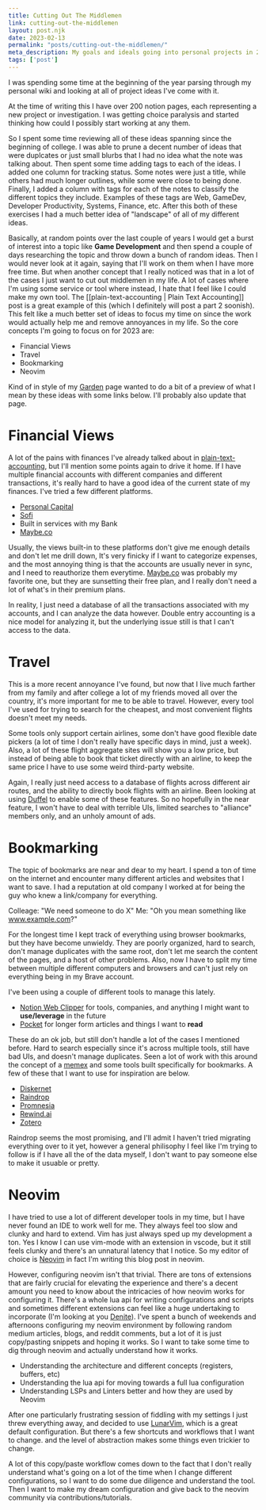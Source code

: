 ```yaml
--- 
title: Cutting Out The Middlemen
link: cutting-out-the-middlemen
layout: post.njk 
date: 2023-02-13
permalink: "posts/cutting-out-the-middlemen/"
meta_description: My goals and ideals going into personal projects in 2023 
tags: ['post'] 
---
```


<!-- Excerpt Start -->
I was spending some time at the beginning of the year parsing through my
personal wiki and looking at all of project ideas I've come with it.

At the time of writing this I have over 200 notion pages, each representing
a new project or investigation. I was getting choice paralysis and started
thinking how could I possibly start working at any them. 
<!-- Excerpt End -->

So I spent some time reviewing all of these ideas spanning since the beginning
of college. I was able to prune a decent number of ideas that were duplcates or
just small blurbs that I had no idea what the note was talking about. Then spent
some time adding tags to each of the ideas. I added one column for tracking
status. Some notes were just a title, while others had much longer outlines,
while some were close to being done. Finally, I added a column with tags for
each of the notes to classify the different topics they include. Examples of
these tags are Web, GameDev, Developer Productivity, Systems, Finance, etc.
After this both of these exercises I had a much better idea of "landscape" of
all of my different ideas. 

Basically, at random points over the last couple of years I would get a burst of
interest into a topic like **Game Development** and then spend a couple of days
researching the topic and throw down a bunch of random ideas. Then I would never
look at it again, saying that I'll work on them when I have more free time. But
when another concept that I really noticed was that in a lot of the cases I just
want to cut out middlemen in my life. A lot of cases where I'm using some
service or tool where instead, I hate that I feel like I could make my own tool.
The [[plain-text-accounting | Plain Text Accounting]] post is a great example of
this (which I definitely will post a part 2 soonish). This felt like a much
better set of ideas to focus my time on since the work would actually help me
and remove annoyances in my life. So the core concepts I'm going to focus on for
2023 are:

* Financial Views
* Travel
* Bookmarking
* Neovim

Kind of in style of my [Garden](../../../garden) page wanted to do a bit of a
preview of what I mean by these ideas with some links below. I'll probably also
update that page. 

# Financial Views

A lot of the pains with finances I've already talked about in
[plain-text-accounting](../plain-text-accounting), but I'll mention some
points again to drive it home. If I have multiple financial accounts with
different companies and different transactions, it's really hard to have a good
idea of the current state of my finances. I've tried a few different platforms. 

* [Personal Capital](https://www.personalcapital.com/)
* [Sofi](https://www.sofi.com/)
* Built in services with my Bank
* [Maybe.co](https://maybe.co/)

Usually, the views built-in to these platforms don't give me enough details and
don't let me drill down, It's very finicky if I want to categorize expenses, and
the most annoying thing is that the accounts are usually never in sync, and I
need to reauthorize them everytime. [Maybe.co](https://maybe.co/) was probably
my favorite one, but they are sunsetting their free plan, and I really don't need
a lot of what's in their premium plans. 

In reality, I just need a database of all the transactions associated with my
accounts, and I can analyze the data however. Double entry accounting is a nice
model for analyzing it, but the underlying issue still is that I can't access to
the data. 

# Travel

This is a more recent annoyance I've found, but now that I live much farther
from my family and after college a lot of my friends moved all over the country,
it's more important for me to be able to travel. However, every tool I've used
for trying to search for the cheapest, and most convenient flights doesn't meet
my needs. 

Some tools only support certain airlines, some don't have good flexible date
pickers (a lot of time I don't really have specific days in mind, just a week).
Also, a lot of these flight aggregate sites will show you a low price, but
instead of being able to book that ticket directly with an airline, to
keep the same price I have to use some weird third-party website. 

Again, I really just need access to a database of flights across different air
routes, and the ability to directly book flights with an airline. Been looking at
using [Duffel](https://duffel.com/) to enable some of these features. So no
hopefully in the near feature, I won't have to deal with terrible UIs, limited
searches to "alliance" members only, and an unholy amount of ads.

# Bookmarking

The topic of bookmarks are near and dear to my heart. I spend a ton of time on
the internet and encounter many different articles and websites that I want
to save. I had a reputation at old company I worked at for being the guy who
knew a link/company for everything. 

Colleage: "We need someone to do X" 
Me: "Oh you mean something like www.example.com?"

For the longest time I kept track of everything using browser bookmarks, but
they have become unwieldy. They are poorly organized, hard to search, don't
manage duplicates with the same root, don't let me search the content of the
pages, and a host of other problems. Also, now I have to split my time between
multiple different computers and browsers and can't just rely on everything
being in my Brave account. 

I've been using a couple of different tools to manage this lately. 

* [Notion Web Clipper](https://www.notion.so/web-clipper) for tools, companies, and anything I might want to
**use/leverage** in the future
* [Pocket](https://getpocket.com/) for longer form articles and things I want to **read**

These do an ok job, but still don't handle a lot of the cases I mentioned
before. Hard to search especially since it's across multiple tools, still have
bad UIs, and doesn't manage duplicates. Seen a lot of work with this around the
concept of a [memex](https://en.wikipedia.org/wiki/Memex) and some tools built
specifically for bookmarks. A few of these that I want to use for inspiration
are below. 

* [Diskernet](https://www.google.com/search?q=diskernet)
* [Raindrop](https://raindrop.io/)
* [Promnesia](https://github.com/karlicoss/promnesia)
* [Rewind.ai](https://www.rewind.ai/)
* [Zotero](https://www.zotero.org/)

Raindrop seems the most promising, and I'll admit I haven't tried migrating
everything over to it yet, however a general philisophy I feel like I'm trying
to follow is if I have all the of the data myself, I don't want to pay someone else
to make it usuable or pretty.

# Neovim

I have tried to use a lot of different developer tools in my time, but I have
never found an IDE to work well for me. They always feel too slow and clunky and
hard to extend. Vim has just always sped up my development a ton. Yes I know I
can use vim-mode with an extension in vscode, but it still feels clunky and
there's an unnatural latency that I notice. So my editor of choice is [Neovim](https://neovim.io/)
in fact I'm writing this blog post in neovim. 

However, configuring neovim isn't that trivial. There are tons of extensions that
are fairly crucial for elevating the experience and there's a decent amount you
need to know about the intricacies of how neovim works for configuring it.
There's a whole lua api for writing configurations and scripts and sometimes
different extensions can feel like a huge undertaking to incorporate (I'm
looking at you [Denite](https://github.com/Shougo/denite.nvim)). I've spent a
bunch of weekends and afternoons configuring my neovim environment by following
random medium articles, blogs, and reddit comments, but a lot of it is just
copy/pasting snippets and hoping it works. So I want to take some time to dig
through neovim and actually understand how it works. 

* Understanding the architecture and different concepts (registers, buffers, etc)
* Understanding the lua api for moving towards a full lua configuration
* Understanding LSPs and Linters better and how they are used by Neovim

After one particularly frustrating session of fiddling with my settings I just
threw everything away, and decided to use [LunarVim](https://www.lunarvim.org/),
which is a great default configuration. But there's a few shortcuts and
workflows that I want to change. and the level of abstraction makes some things
even trickier to change. 

A lot of this copy/paste workflow comes down to the fact that I don't really
understand what's going on a lot of the time when I change different
configurations, so I want to do some due diligence and understand the tool. Then
I want to make my dream configuration and give back to the neovim community via
contributions/tutorials.
